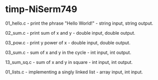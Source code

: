 # timp-NiSerm749
01_hello.c - print the phrase "Hello World!" - string input, string output.

02_sum.c - print sum of x and y - double input, double output.

03_pow.c - print y power of x - double input, double output.      

03_sum.c - sum of x and y in the cycle - int input, int output.

13_sum_sq.c - sum of x and y in square - int input, int output. 

01_lists.c - implementing a singly linked list - array input, int input.
